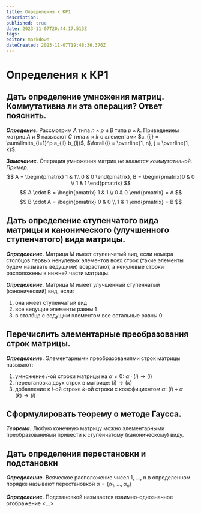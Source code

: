 ```yaml
---
title: Определения к КР1
description: 
published: true
date: 2023-11-07T20:44:17.513Z
tags: 
editor: markdown
dateCreated: 2023-11-07T19:48:36.376Z
---
```


# Определения к КР1

## Дать определение умножения матриц. Коммутативна ли эта операция? Ответ пояснить.

***Опредение.*** Рассмотрим $A$ типа $n \times p$ и $B$ типа $p \times k$. Приведением матриц $A$ и $B$ называют $C$ типа $n \times k$ с элементами $c_{ij} = \sum\limits_{i=1}^p a_{il} b_{lj}$, $\forall{i} = \overline{1, n}, j = \overline{1, k}$.

***Замечание.*** Операция умножения матриц *не является коммутативной*.
*Пример.* 
$$
A = \begin{pmatrix} 1 & 1\\ 0 & 0 \end{pmatrix}, B = \begin{pmatrix}0 & 0 \\ 1 & 1 \end{pmatrix}
$$
$$
A \cdot B = \begin{pmatrix} 1 & 1 \\ 0 & 0 \end{pmatrix} = A
$$
$$
B \cdot A = \begin{pmatrix} 0 & 0 \\ 1 & 1 \end{pmatrix} = B
$$

## Дать определение ступенчатого вида матрицы и канонического (улучшенного ступенчатого) вида матрицы.

***Определение.*** Матрица $M$ имеет ступенчатый вид, если номера столбцов первых ненулевых элементов всех строк (такие элементы будем называть ведущими) возрастают, а ненулевые строки расположены в нижней части матрицы.

***Определение.*** Матрица $M$ имеет улучшенный ступенчатый (канонический) вид, если:
1) она имеет ступенчатый вид
2) все ведущие элементы равны 1
3) в столбце с ведущим элементом все остальные равны 0

## Перечислить элементарные преобразования строк матрицы.

***Определение.*** Элементарными преобразованиями строк матрицы называют:
1) умножение $i$-ой строки матрицы на $\alpha \neq 0$:
$\alpha \cdot (i) \rightarrow (i)$
2) перестановка двух строк в матрице:
$(i) \rightarrow (k)$
3) добавление к $i$-ой строке $k$-ой строки с коэффициентом $\alpha$:
$(i) + \alpha \cdot (k) \rightarrow (i)$

## Сформулировать теорему о методе Гаусса.

***Теорема.*** Любую конечную матрицу можно элементарными преобразованиями привести к ступенчатому (каноническому) виду.

## Дать определения перестановки и подстановки

***Определение.*** Всяческое расположение чисел 1, ..., n в определенном порядке называют перестановкой $\alpha = (\alpha_1, ..., \alpha_n)$

***Определение.*** Подстановкой называется взаимно-однозначное отображение <...>